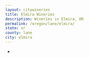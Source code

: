 ```yaml
---
layout: citywineries
title: Elmira Wineries
description: Wineries in Elmira, OR
permalink: /oregon/lane/elmira/
state: or
county: lane
city: elmira
---
```

-

